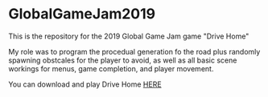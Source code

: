 # GlobalGameJam2019
This is the repository for the 2019 Global Game Jam game "Drive Home"

My role was to program the procedual generation fo the road plus randomly spawning obstcales for the player to avoid, as well as all basic scene workings for menus, game completion, and player movement.

You can download and play Drive Home [HERE][1]

[1]:https://melee-john.itch.io/drive-home
